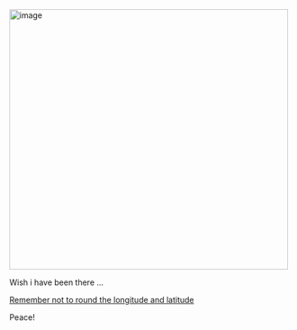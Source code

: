 <img width="495" height="462" alt="image" src="https://github.com/user-attachments/assets/aa86d019-9ce6-4093-ac01-d07cc195674c" />  

Wish i have been there ... 

[Remember not to round the longitude and latitude](https://maps.app.goo.gl/PbazVLzReFSp3Bep6)  

Peace!



